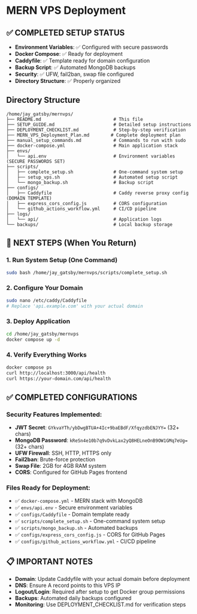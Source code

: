 # MERN VPS Deployment

## ✅ COMPLETED SETUP STATUS
- **Environment Variables**: ✅ Configured with secure passwords
- **Docker Compose**: ✅ Ready for deployment
- **Caddyfile**: ✅ Template ready for domain configuration
- **Backup Script**: ✅ Automated MongoDB backups
- **Security**: ✅ UFW, fail2ban, swap file configured
- **Directory Structure**: ✅ Properly organized

## Directory Structure
```
/home/jay_gatsby/mernvps/
├── README.md                           # This file
├── SETUP_GUIDE.md                      # Detailed setup instructions
├── DEPLOYMENT_CHECKLIST.md             # Step-by-step verification
├── MERN_VPS_Deployment_Plan.md        # Complete deployment plan
├── manual_setup_commands.md            # Commands to run with sudo
├── docker-compose.yml                  # Main application stack
├── envs/
│   └── api.env                         # Environment variables (SECURE PASSWORDS SET)
├── scripts/
│   ├── complete_setup.sh               # One-command system setup
│   ├── setup_vps.sh                    # Automated setup script
│   └── mongo_backup.sh                 # Backup script
├── configs/
│   ├── Caddyfile                       # Caddy reverse proxy config (DOMAIN TEMPLATE)
│   ├── express_cors_config.js          # CORS configuration
│   └── github_actions_workflow.yml     # CI/CD pipeline
├── logs/
│   └── api/                            # Application logs
└── backups/                            # Local backup storage
```

## 🚀 NEXT STEPS (When You Return)

### 1. Run System Setup (One Command)
```bash
sudo bash /home/jay_gatsby/mernvps/scripts/complete_setup.sh
```

### 2. Configure Your Domain
```bash
sudo nano /etc/caddy/Caddyfile
# Replace 'api.example.com' with your actual domain
```

### 3. Deploy Application
```bash
cd /home/jay_gatsby/mernvps
docker compose up -d
```

### 4. Verify Everything Works
```bash
docker compose ps
curl http://localhost:3000/api/health
curl https://your-domain.com/api/health
```

## ✅ COMPLETED CONFIGURATIONS

### Security Features Implemented:
- **JWT Secret**: `GYkvaYTh/ybDwgBTUA+4Ic+9baEBdF/XfqyzdbENJYY=` (32+ chars)
- **MongoDB Password**: `kReSn4e10b7q9vDvkLax2yQ8HELneOnB9OW1GMq7eUg=` (32+ chars)
- **UFW Firewall**: SSH, HTTP, HTTPS only
- **Fail2ban**: Brute-force protection
- **Swap File**: 2GB for 4GB RAM system
- **CORS**: Configured for GitHub Pages frontend

### Files Ready for Deployment:
- ✅ `docker-compose.yml` - MERN stack with MongoDB
- ✅ `envs/api.env` - Secure environment variables
- ✅ `configs/Caddyfile` - Domain template ready
- ✅ `scripts/complete_setup.sh` - One-command system setup
- ✅ `scripts/mongo_backup.sh` - Automated backups
- ✅ `configs/express_cors_config.js` - CORS for GitHub Pages
- ✅ `configs/github_actions_workflow.yml` - CI/CD pipeline

## 📋 IMPORTANT NOTES
- **Domain**: Update Caddyfile with your actual domain before deployment
- **DNS**: Ensure A record points to this VPS IP
- **Logout/Login**: Required after setup to get Docker group permissions
- **Backups**: Automated daily backups configured
- **Monitoring**: Use DEPLOYMENT_CHECKLIST.md for verification steps
